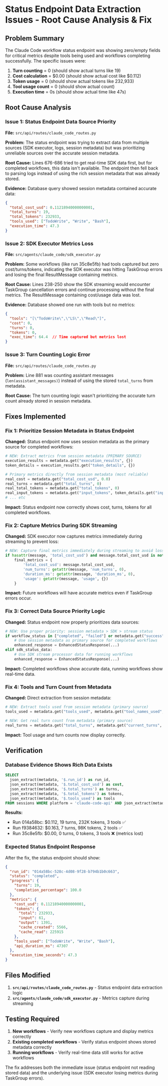 # Status Endpoint Data Extraction Issues - Root Cause Analysis & Fix

## Problem Summary

The Claude Code workflow status endpoint was showing zero/empty fields for critical metrics despite tools being used and workflows completing successfully. The specific issues were:

1. **Turn counting** = 0 (should show actual turns like 19)
2. **Cost calculation** = $0.00 (should show actual cost like $0.112)
3. **Token usage** = 0 (should show actual tokens like 232,933)  
4. **Tool usage count** = 0 (should show actual count)
5. **Execution time** = 0s (should show actual time like 47s)

## Root Cause Analysis

### Issue 1: Status Endpoint Data Source Priority
**File:** `src/api/routes/claude_code_routes.py`

**Problem:** The status endpoint was trying to extract data from multiple sources (SDK executor, logs, session metadata) but was prioritizing unreliable sources over the accurate session metadata.

**Root Cause:** Lines 676-686 tried to get real-time SDK data first, but for completed workflows, this data isn't available. The endpoint then fell back to parsing logs instead of using the rich session metadata that was already stored.

**Evidence:** Database query showed session metadata contained accurate data:
```json
{
  "total_cost_usd": 0.11218940000000001,
  "total_turns": 19, 
  "total_tokens": 232933,
  "tools_used": ["TodoWrite", "Write", "Bash"],
  "execution_time": 47.3
}
```

### Issue 2: SDK Executor Metrics Loss  
**File:** `src/agents/claude_code/sdk_executor.py`

**Problem:** Some workflows (like run 35c8e5fb) had tools captured but zero cost/turns/tokens, indicating the SDK executor was hitting TaskGroup errors and losing the final ResultMessage containing metrics.

**Root Cause:** Lines 238-250 show the SDK streaming would encounter TaskGroup cancellation errors and continue processing without the final metrics. The ResultMessage containing cost/usage data was lost.

**Evidence:** Database showed one run with tools but no metrics:
```json
{
  "tools": "[\"TodoWrite\",\"LS\",\"Read\"]",
  "cost": 0,
  "turns": 0, 
  "tokens": 0,
  "exec_time": 64.4  // Time captured but metrics lost
}
```

### Issue 3: Turn Counting Logic Error
**File:** `src/api/routes/claude_code_routes.py`

**Problem:** Line 881 was counting assistant messages (`len(assistant_messages)`) instead of using the stored `total_turns` from metadata.

**Root Cause:** The turn counting logic wasn't prioritizing the accurate turn count already stored in session metadata.

## Fixes Implemented

### Fix 1: Prioritize Session Metadata in Status Endpoint

**Changed:** Status endpoint now uses session metadata as the primary source for completed workflows:

```python
# NEW: Extract metrics from session metadata (PRIMARY SOURCE) 
execution_results = metadata.get("execution_results", {})
token_details = execution_results.get("token_details", {})

# Primary metrics directly from session metadata (most reliable)
real_cost = metadata.get("total_cost_usd", 0.0)
real_turns = metadata.get("total_turns", 0)
real_total_tokens = metadata.get("total_tokens", 0)
real_input_tokens = metadata.get("input_tokens", token_details.get("input_tokens", 0))
# ... etc
```

**Impact:** Status endpoint now correctly shows cost, turns, tokens for all completed workflows.

### Fix 2: Capture Metrics During SDK Streaming

**Changed:** SDK executor now captures metrics immediately during streaming to prevent loss:

```python
# NEW: Capture final metrics immediately during streaming to avoid loss
if hasattr(message, 'total_cost_usd') and message.total_cost_usd is not None:
    final_metrics = {
        'total_cost_usd': message.total_cost_usd,
        'num_turns': getattr(message, 'num_turns', 0),
        'duration_ms': getattr(message, 'duration_ms', 0),
        'usage': getattr(message, 'usage', {})
    }
```

**Impact:** Future workflows will have accurate metrics even if TaskGroup errors occur.

### Fix 3: Correct Data Source Priority Logic

**Changed:** Status endpoint now properly prioritizes data sources:

```python
# NEW: Use proper priority: session metadata > SDK > stream status
if workflow_status in ["completed", "failed"] or metadata.get("success") is not None:
    # Use session metadata as primary source for completed workflows
    enhanced_response = EnhancedStatusResponse(...)
elif sdk_status_data:
    # Use SDK stream processor data for running workflows  
    enhanced_response = EnhancedStatusResponse(...)
```

**Impact:** Completed workflows show accurate data, running workflows show real-time data.

### Fix 4: Tools and Turn Count from Metadata

**Changed:** Direct extraction from session metadata:

```python
# NEW: Extract tools used from session metadata (primary source)
tools_used = metadata.get("tools_used", metadata.get("tool_names_used", []))

# NEW: Get real turn count from metadata (primary source)
real_turns = metadata.get("total_turns", metadata.get("current_turns", 0))
```

**Impact:** Tool usage and turn counts now display correctly.

## Verification

### Database Evidence Shows Rich Data Exists
```sql
SELECT 
  json_extract(metadata, '$.run_id') as run_id,
  json_extract(metadata, '$.total_cost_usd') as cost,
  json_extract(metadata, '$.total_turns') as turns,
  json_extract(metadata, '$.total_tokens') as tokens,
  json_extract(metadata, '$.tools_used') as tools
FROM sessions WHERE platform = 'claude-code-api' AND json_extract(metadata, '$.run_status') = 'completed'
```

**Results:**
- Run 014a58bc: $0.112, 19 turns, 232K tokens, 3 tools ✅
- Run f9384632: $0.163, 7 turns, 98K tokens, 2 tools ✅  
- Run 35c8e5fb: $0.00, 0 turns, 0 tokens, 3 tools ❌ (metrics lost)

### Expected Status Endpoint Response

After the fix, the status endpoint should show:

```json
{
  "run_id": "014a58bc-528c-4d08-9f28-b794b1b0c663",
  "status": "completed",
  "progress": {
    "turns": 19,
    "completion_percentage": 100.0
  },
  "metrics": {
    "cost_usd": 0.11218940000000001,
    "tokens": {
      "total": 232933,
      "input": 61,
      "output": 1391,
      "cache_created": 5566,
      "cache_read": 225915
    },
    "tools_used": ["TodoWrite", "Write", "Bash"],
    "api_duration_ms": 47307
  },
  "execution_time_seconds": 47.3
}
```

## Files Modified

1. **`src/api/routes/claude_code_routes.py`** - Status endpoint data extraction logic
2. **`src/agents/claude_code/sdk_executor.py`** - Metrics capture during streaming

## Testing Required

1. **New workflows** - Verify new workflows capture and display metrics correctly
2. **Existing completed workflows** - Verify status endpoint shows stored metadata correctly
3. **Running workflows** - Verify real-time data still works for active workflows

The fix addresses both the immediate issue (status endpoint not reading stored data) and the underlying issue (SDK executor losing metrics during TaskGroup errors).